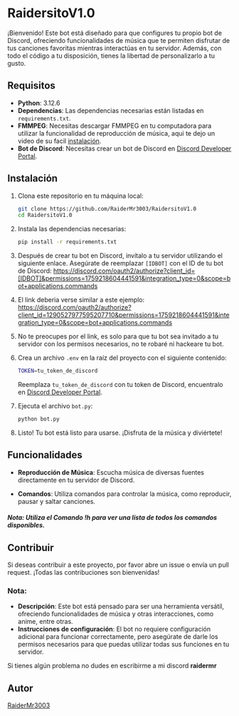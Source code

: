 # RaidersitoV1.0

¡Bienvenido! Este bot está diseñado para que configures tu propio bot de Discord, ofreciendo funcionalidades de música que te permiten disfrutar de tus canciones favoritas mientras interactúas en tu servidor. Además, con todo el código a tu disposición, tienes la libertad de personalizarlo a tu gusto.

## Requisitos

- **Python**: 3.12.6
- **Dependencias**: Las dependencias necesarias están listadas en `requirements.txt`.
- **FMMPEG**: Necesitas descargar FMMPEG en tu computadora para utilizar la funcionalidad de reproducción de música, aqui te dejo un video de su facil <a href="https://www.youtube.com/watch?v=JR36oH35Fgg">instalación</a>.
- **Bot de Discord**: Necesitas crear un bot de Discord en <a href="https://discord.com/developers/applications">Discord Developer Portal</a>.

## Instalación

1. Clona este repositorio en tu máquina local:
   ```bash
   git clone https://github.com/RaiderMr3003/RaidersitoV1.0
   cd RaidersitoV1.0
   ```

2. Instala las dependencias necesarias:
   ```bash
   pip install -r requirements.txt
   ```

3. Después de crear tu bot en Discord, invítalo a tu servidor utilizando el siguiente enlace. Asegúrate de reemplazar `[IDBOT]` con el ID de tu bot de Discord:
https://discord.com/oauth2/authorize?client_id=[IDBOT]&permissions=1759218604441591&integration_type=0&scope=bot+applications.commands

4. El link deberia verse similar a este ejemplo: https://discord.com/oauth2/authorize?client_id=1290527977595207710&permissions=1759218604441591&integration_type=0&scope=bot+applications.commands

5. No te preocupes por el link, es solo para que tu bot sea invitado a tu servidor con los permisos necesarios, no te robaré ni hackeare tu bot.

6. Crea un archivo `.env` en la raíz del proyecto con el siguiente contenido:
   ```bash
   TOKEN=tu_token_de_discord
   ```
   Reemplaza `tu_token_de_discord` con tu token de Discord, encuentralo en <a href="https://discord.com/developers/applications">Discord Developer Portal</a>.

7. Ejecuta el archivo `bot.py`:
   ```bash
   python bot.py
   ```

8. Listo! Tu bot está listo para usarse. ¡Disfruta de la música y diviértete!


## Funcionalidades
- **Reproducción de Música**: Escucha música de diversas fuentes directamente en tu servidor de Discord.

- **Comandos**: Utiliza comandos para controlar la música, como reproducir, pausar y saltar canciones.
##### Nota: Utiliza el Comando **!h** para ver una lista de todos los comandos disponibles.

## Contribuir
Si deseas contribuir a este proyecto, por favor abre un issue o envía un pull request. ¡Todas las contribuciones son bienvenidas!

### Nota:
- **Descripción**: Este bot está pensado para ser una herramienta versátil, ofreciendo funcionalidades de música y otras interacciones, como anime, entre otras.
- **Instrucciones de configuración**: El bot no requiere configuración adicional para funcionar correctamente, pero asegúrate de darle los permisos necesarios para que puedas utilizar todas sus funciones en tu servidor.

Si tienes algún problema no dudes en escribirme a mi discord **raidermr**

## Autor
[RaiderMr3003](https://github.com/RaiderMr3003)
